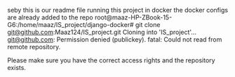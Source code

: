 seby this is our readme file 
running this project in docker the docker configs are already added to the repo root@maaz-HP-ZBook-15-G6:/home/maaz/IS_project/django-docker# git clone git@github.com:Maaz124/IS_project.git
Cloning into 'IS_project'...
git@github.com: Permission denied (publickey).
fatal: Could not read from remote repository.

Please make sure you have the correct access rights
and the repository exists.